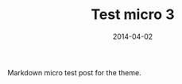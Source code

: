﻿---
title: "Test micro 3"
description: "micro post"
tags:
  - micro
  - test
date: "2014-04-02"
publishDate: "2014-04-02"
syndicate:
  - "https://example.org"
audio: []
videos: []
images: []
---

Markdown micro test post for the theme.
